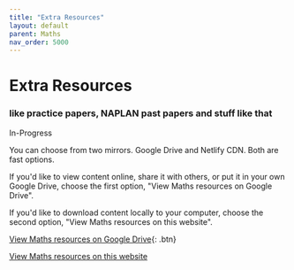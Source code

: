 ```yaml
---
title: "Extra Resources"
layout: default
parent: Maths
nav_order: 5000
---
```


# Extra Resources

### like practice papers, NAPLAN past papers and stuff like that

<label class="label label-blue">In-Progress</label> 

You can choose from two mirrors. Google Drive and Netlify CDN. Both are fast options.

If you'd like to view content online, share it with others, or put it in your own Google Drive, choose the first option, "View Maths resources on Google Drive".

If you'd like to download content locally to your computer, choose the second option, "View Maths resources on this website".

[View Maths resources on Google Drive](https://drive.google.com/drive/folders/1Lc8Ct2LC0LQ_yq95yTJHZh5Sq8j7gDBN?usp=sharing){: .btn}

<a class="btn" href="resource/maths/pracpapers">View Maths resources on this website</a>


